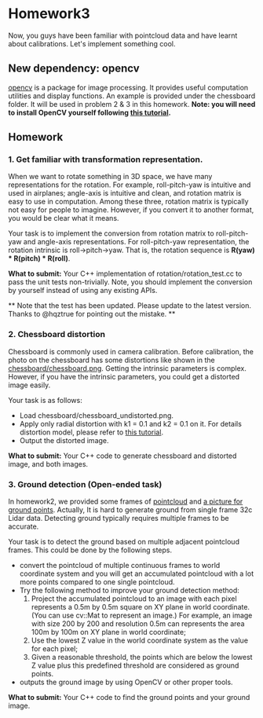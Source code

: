 # Homework3

Now, you guys have been familiar with pointcloud data and have learnt about calibrations. Let's implement something cool.

## New dependency: opencv

[opencv](https://opencv.org/) is a package for image processing. It provides useful computation utilities and display functions. An example is provided under the chessboard folder. It will be used in problem 2 & 3 in this homework. **Note: you will need to install OpenCV yourself following [this tutorial](https://docs.opencv.org/trunk/d7/d9f/tutorial_linux_install.html).**

## Homework

### 1. Get familiar with transformation representation.
When we want to rotate something in 3D space, we have many representations for the rotation. For example, roll-pitch-yaw is intuitive and used in airplanes; angle-axis is intuitive and clean, and rotation matrix is easy to use in computation. Among these three, rotation matrix is typically not easy for people to imagine. However, if you convert it to another format, you would be clear what it means.

Your task is to implement the conversion from rotation matrix to roll-pitch-yaw and angle-axis representations. For roll-pitch-yaw representation, the rotation intrinsic is roll->pitch->yaw. That is, the rotation sequence is **R(yaw) * R(pitch) * R(roll)**.

**What to submit:** Your C++ implementation of rotation/rotation_test.cc to pass the unit tests non-trivially. Note, you should implement the conversion by yourself instead of using any existing APIs.

** Note that the test has been updated. Please update to the latest version. Thanks to @hqztrue for pointing out the mistake. **

### 2. Chessboard distortion

Chessboard is commonly used in camera calibration. Before calibration, the photo on the chessboard has some distortions like shown in the [chessboard/chessboard.png](https://github.com/ponyai/PublicCourseInternalReview/blob/master/homework3/chessboard/chessboard.png). Getting the intrinsic parameters is complex. However, if you have the intrinsic parameters, you could get a distorted image easily.

Your task is as follows:
- Load chessboard/chessboard_undistorted.png.
- Apply only radial distortion with k1 = 0.1 and k2 = 0.1 on it. For details distortion model, please refer to [this tutorial](https://docs.opencv.org/2.4/modules/calib3d/doc/camera_calibration_and_3d_reconstruction.html).
- Output the distorted image.

**What to submit:** Your C++ code to generate chessboard and distorted image, and both images.

### 3. Ground detection (**Open-ended task**)
In homework2, we provided some frames of [pointcloud](https://github.com/ponyai/PublicCourseInternalReview/blob/master/homework2/sample_data.tar.gz) and [a picture for ground points](https://github.com/ponyai/PublicCourseInternalReview/blob/master/homework2/ground_only.png).
Actually, It is hard to generate ground from single frame 32c Lidar data.
Detecting ground typically requires multiple frames to be accurate.

Your task is to detect the ground based on multiple adjacent pointcloud frames.
This could be done by the following steps.
- convert the pointcloud of multiple continuous frames to world coordinate system and you will get an accumulated pointcloud with a lot more points compared to one single pointcloud.
- Try the following method to improve your ground detection method:
  1. Project the accumulated pointcloud to an image with each pixel represents a 0.5m by 0.5m square on XY plane in world coordinate.(You can use cv::Mat to represent an image.) For example, an image with size 200 by 200 and resolution 0.5m can represents the area 100m by 100m on XY plane in world coordinate;
  2. Use the lowest Z value in the world coordinate system as the value for each pixel;
  3. Given a reasonable threshold, the points which are below the lowest Z value plus this predefined threshold are considered as ground points.
- outputs the ground image by using OpenCV or other proper tools.

**What to submit:** Your C++ code to find the ground points and your ground image.
